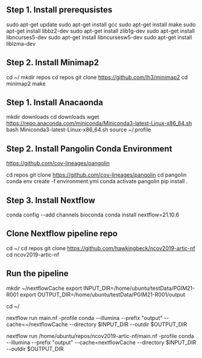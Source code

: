 ## Step 1. Install prerequsistes

sudo apt-get update
sudo apt-get install gcc
sudo apt-get install make
sudo apt-get install libbz2-dev
sudo apt-get install zlib1g-dev
sudo apt-get install libncurses5-dev 
sudo apt-get install libncursesw5-dev
sudo apt-get install liblzma-dev

## Step 2. Install Minimap2
cd ~/
mkdir repos
cd repos
git clone https://github.com/lh3/minimap2
cd minimap2
make


## Step 1. Install Anacaonda

mkdir downloads
cd downloads
wget https://repo.anaconda.com/miniconda/Miniconda3-latest-Linux-x86_64.sh
bash Miniconda3-latest-Linux-x86_64.sh
source ~/.profile


## Step 2. Install Pangolin Conda Environment

https://github.com/cov-lineages/pangolin 


cd repos
git clone https://github.com/cov-lineages/pangolin 
cd pangolin
conda env create -f environment.yml
conda activate pangolin
pip install .

## Step 3. Install Nextflow
conda config --add channels bioconda
conda install nextflow=21.10.6

## Clone Nextflow pipeline repo
cd ~/
cd repos
git clone https://github.com/hawkingbeck/ncov2019-artic-nf
cd ncov2019-artic-nf

## Run the pipeline
mkdir ~/nextflowCache
export INPUT_DIR=/home/ubuntu/testData/PGIM21-R001
export OUTPUT_DIR=/home/ubuntu/testData/PGIM21-R001/output

cd ~/

nextflow run main.nf -profile conda --illumina --prefix "output" --cache=~/nextflowCache --directory $INPUT_DIR --outdir $OUTPUT_DIR 

nextflow run /home/ubuntu/repos/ncov2019-artic-nf/main.nf -profile conda --illumina --prefix "output" --cache=nextflowCache --directory $INPUT_DIR --outdir $OUTPUT_DIR 


<!-- cd ~/downloads
sudo apt-get update
sudo apt install default-jre
v21.10.6
https://github.com/nextflow-io/nextflow
git clone https://github.com/nextflow-io/nextflow.git --branch v21.10.6
wget -qO- https://get.nextflow.io | bash
chmod +x nextflow
sudo mv nextflow /usr/bin/
sudo chown -hR ubuntu /usr/bin/nextflow -->


<!-- ## Step 4. Install SamTools
sudo apt-get update
sudo apt-get install gcc
sudo apt-get install make
sudo apt-get install libbz2-dev
sudo apt-get install zlib1g-dev
sudo apt-get install libncurses5-dev 
sudo apt-get install libncursesw5-dev
sudo apt-get install liblzma-dev -->

<!-- ### Install htslib
cd /usr/bin
sudo wget https://github.com/samtools/htslib/releases/download/1.9/htslib-1.9.tar.bz2
sudo tar -vxjf htslib-1.9.tar.bz2
sudo rm htslib-1.9.tar.bz2
cd htslib-1.9
sudo make -->

<!-- ### Install sam tools
cd ..
sudo wget https://github.com/samtools/samtools/releases/download/1.9/samtools-1.9.tar.bz2
sudo tar -vxjf samtools-1.9.tar.bz2
sudo rm samtools-1.9.tar.bz2
cd samtools-1.9
sudo make -->

<!-- ### Install BCF Tools
cd ..
sudo wget https://github.com/samtools/bcftools/releases/download/1.9/bcftools-1.9.tar.bz2
sudo tar -vxjf bcftools-1.9.tar.bz2
sudo rm bcftools-1.9.tar.bz2
cd bcftools-1.9
sudo make

## Add items to path and reload profile to enable
cd ~/
export PATH="$PATH:/usr/bin/bcftools-1.9"
export PATH="$PATH:/usr/bin/samtools-1.9"
export PATH="$PATH:/usr/bin/htslib-1.9"
source ~/.profile -->

<!-- ## Install Trim-galore
conda install -c bioconda trim-galore -->
<!-- cd ~/repos
git clone https://github.com/FelixKrueger/TrimGalore.git --branch 0.6.5
cd TrimGalore
sudo mkdir /usr/bin/TrimGalore
sudo cp trim_galore /usr/bin/TrimGalore
export PATH="$PATH:/usr/bin/TrimGalore"
source ~/.profile -->

<!-- ## Install docker
sudo apt update
sudo apt install apt-transport-https ca-certificates curl software-properties-common
curl -fsSL https://download.docker.com/linux/ubuntu/gpg | sudo apt-key add -
sudo add-apt-repository "deb [arch=amd64] https://download.docker.com/linux/ubuntu bionic stable"
sudo apt update
apt-cache policy docker-ce
sudo apt install docker-ce
sudo systemctl status docker -->

